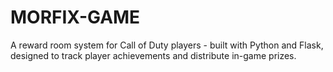 # MORFIX-GAME
A reward room system for Call of Duty players - built with Python and Flask, designed to track player achievements and distribute in-game prizes.
